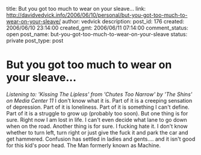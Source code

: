 title: But you got too much to wear on your sleave...
link: http://davidvedvick.info/2006/06/10/personal/but-you-got-too-much-to-wear-on-your-sleave/
author: vedvick
description: 
post_id: 176
created: 2006/06/10 23:14:00
created_gmt: 2006/06/11 07:14:00
comment_status: open
post_name: but-you-got-too-much-to-wear-on-your-sleave
status: private
post_type: post

# But you got too much to wear on your sleave...

_Listening to: 'Kissing The Lipless' from 'Chutes Too Narrow' by 'The Shins' on Media Center 11_ I don't know what it is. Part of it is a creeping sensation of depression. Part of it is loneliness. Part of it is something I can't define. Part of it is a struggle to grow up (probably too soon). But one thing is for sure. Right now I am lost in life. I can't even decide what lane to go down when on the road. Another thing is for sure. I fucking hate it. I don't know whether to turn left, turn right or just give the fuck it and park the car and get hammered. Confusion has settled in ladies and gents.... and it isn't good for this kid's poor head. The Man formerly known as Machine.
